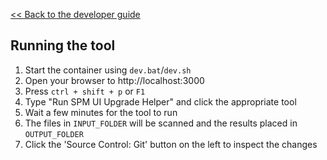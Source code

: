 [<< Back to the developer guide](../developer_guide.md)

## Running the tool

1. Start the container using `dev.bat`/`dev.sh`
2. Open your browser to http://localhost:3000
3. Press `ctrl + shift + p` or `F1`
4. Type "Run SPM UI Upgrade Helper" and click the appropriate tool
5. Wait a few minutes for the tool to run
6. The files in `INPUT_FOLDER` will be scanned and the results placed in `OUTPUT_FOLDER`
7. Click the 'Source Control: Git' button on the left to inspect the changes
